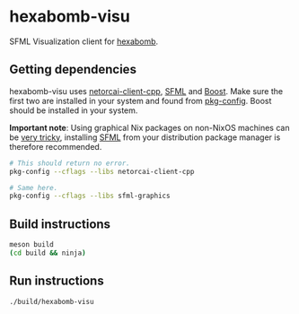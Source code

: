 hexabomb-visu
=============
SFML Visualization client for [hexabomb].

Getting dependencies
--------------------

hexabomb-visu uses [netorcai-client-cpp], [SFML] and [Boost].
Make sure the first two are installed in your system and found from [pkg-config].
Boost should be installed in your system.

**Important note**: Using graphical Nix packages on non-NixOS machines can be
[very tricky](https://github.com/NixOS/nixpkgs/issues/9415),
installing [SFML] from your distribution package manager is therefore recommended.

``` bash
# This should return no error.
pkg-config --cflags --libs netorcai-client-cpp

# Same here.
pkg-config --cflags --libs sfml-graphics
```

Build instructions
------------------

```bash
meson build
(cd build && ninja)
```

Run instructions
----------------

```bash
./build/hexabomb-visu
```

[Boost]: https://www.boost.org
[hexabomb]: https://github.com/netorcai/hexabomb
[netorcai-client-cpp]: https://github.com/netorcai/netorcai-client-cpp
[pkg-config]: https://www.freedesktop.org/wiki/Software/pkg-config
[SFML]: https://www.sfml-dev.org
